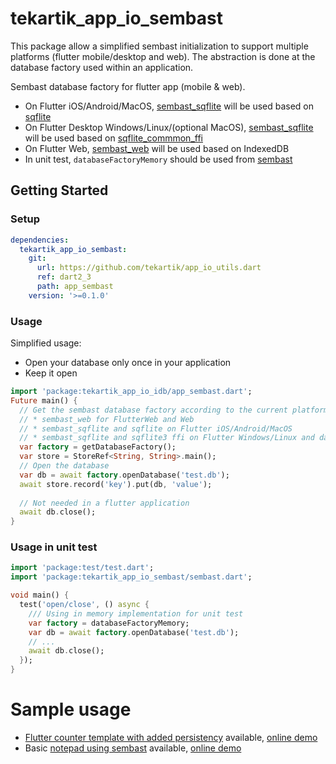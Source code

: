 # tekartik_app_io_sembast

This package allow a simplified sembast initialization to support multiple platforms (flutter mobile/desktop and web).
The abstraction is done at the database factory used within an application.

Sembast database factory for flutter app (mobile & web).

* On Flutter iOS/Android/MacOS, [sembast_sqflite](https://pub.dev/packages/sembast_sqflite) will be used based on 
  [sqflite](https://pub.dev/packages/sqflite)
* On Flutter Desktop Windows/Linux/(optional MacOS), [sembast_sqflite](https://pub.dev/packages/sembast_sqflite) will be used 
  based on [sqflite_commmon_ffi](https://pub.dev/packages/sqflite_common_ffi)
* On Flutter Web, [sembast_web](https://pub.dev/packages/sembast_web) will be used based on
  IndexedDB
* In unit test, `databaseFactoryMemory` should be used from [sembast](https://pub.dev/packages/sembast)

## Getting Started

### Setup

```yaml
dependencies:
  tekartik_app_io_sembast:
    git:
      url: https://github.com/tekartik/app_io_utils.dart
      ref: dart2_3
      path: app_sembast
    version: '>=0.1.0'
```

### Usage

Simplified usage: 
* Open your database only once in your application 
* Keep it open

```dart
import 'package:tekartik_app_io_idb/app_sembast.dart';
Future main() {
  // Get the sembast database factory according to the current platform
  // * sembast_web for FlutterWeb and Web
  // * sembast_sqflite and sqflite on Flutter iOS/Android/MacOS
  // * sembast_sqflite and sqflite3 ffi on Flutter Windows/Linux and dart VM (might require extra initialization steps)
  var factory = getDatabaseFactory();
  var store = StoreRef<String, String>.main();
  // Open the database
  var db = await factory.openDatabase('test.db');
  await store.record('key').put(db, 'value');
  
  // Not needed in a flutter application
  await db.close();
}
```

### Usage in unit test

```dart
import 'package:test/test.dart';
import 'package:tekartik_app_io_sembast/sembast.dart';

void main() {
  test('open/close', () async {
    /// Using in memory implementation for unit test
    var factory = databaseFactoryMemory;
    var db = await factory.openDatabase('test.db');
    // ...
    await db.close();
  });
}
```

# Sample usage

* [Flutter counter template with added persistency](https://github.com/alextekartik/io_app_example/tree/master/demosembast) available, [online demo](https://alextekartik.github.io/io_app_example/demosembast)
* Basic [notepad using sembast](https://github.com/alextekartik/io_app_example/tree/master/notepad_sembast) available, [online demo](https://alextekartik.github.io/io_app_example/notepad_sembast/)